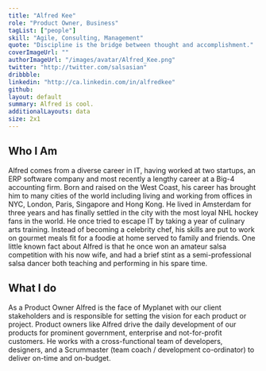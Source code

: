 ```yaml
---
title: "Alfred Kee"
role: "Product Owner, Business"
tagList: ["people"]
skill: "Agile, Consulting, Management"
quote: "Discipline is the bridge between thought and accomplishment."
coverImageUrl: ""
authorImageUrl: "/images/avatar/Alfred_Kee.png"
twitter: "http://twitter.com/salsasian"
dribbble:
linkedin: "http://ca.linkedin.com/in/alfredkee"
github:
layout: default
summary: Alfred is cool.
additionalLayouts: data
size: 2x1
---
```


## Who I Am

Alfred comes from a diverse career in IT, having worked at two startups, an ERP software company and most recently a lengthy career at a Big-4 accounting firm.  Born and raised on the West Coast, his career has brought him to many cities of the world including living and working from offices in NYC, London, Paris, Singapore and Hong Kong.  He lived in Amsterdam for three years and has finally settled in the city with the most loyal NHL hockey fans in the world.  He once tried to escape IT by taking a year of culinary arts training.  Instead of becoming a celebrity chef, his skills are put to work on gourmet meals fit for a foodie at home served to family and friends.  One little known fact about Alfred is that he once won an amateur salsa competition with his now wife, and had a brief stint as a semi-professional salsa dancer both teaching and performing in his spare time.

## What I do

As a Product Owner Alfred is the face of Myplanet with our client stakeholders and is responsible for setting the vision for each product or project. Product owners like Alfred drive the daily development of our products for prominent government, enterprise and not-for-profit customers. He works with a cross-functional team of developers, designers, and a Scrummaster (team coach / development co-ordinator) to deliver on-time and on-budget.
